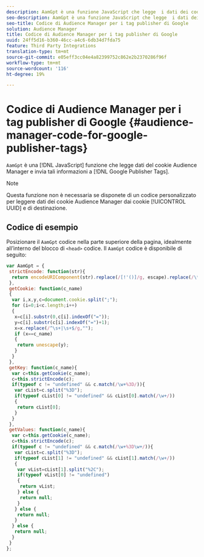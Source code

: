 ```yaml
---
description: AamGpt è una funzione JavaScript che legge  i dati dei cookie Audience Manager e invia tali informazioni ai tag di Google Publisher.
seo-description: AamGpt è una funzione JavaScript che legge  i dati dei cookie Audience Manager e invia tali informazioni ai tag di Google Publisher.
seo-title: Codice di Audience Manager per i tag publisher di Google
solution: Audience Manager
title: Codice di Audience Manager per i tag publisher di Google
uuid: 24ff5d16-b360-46cc-a4c6-6db34d7fda75
feature: Third Party Integrations
translation-type: tm+mt
source-git-commit: e05eff3cc04e4a82399752c862e2b2370286f96f
workflow-type: tm+mt
source-wordcount: '116'
ht-degree: 19%

---
```



# Codice di Audience Manager per i tag publisher di Google {#audience-manager-code-for-google-publisher-tags}

`AamGpt` è una [!DNL JavaScript] funzione che legge  dati del cookie Audience Manager e invia tali informazioni a [!DNL Google Publisher Tags].

>[!NOTE]
>
>Questa funzione non è necessaria se disponete di un codice personalizzato per leggere  dati dei cookie Audience Manager dai cookie [!UICONTROL UUID] e di destinazione.

## Codice di esempio

Posizionare il `AamGpt` codice nella parte superiore della pagina, idealmente all’interno del blocco di `<head>` codice. Il `AamGpt` codice è disponibile di seguito:

```js
var AamGpt = {  
 strictEncode: function(str){ 
  return encodeURIComponent(str).replace(/[!'()]/g, escape).replace(/\*/g, "%2A"); 
 }, 
 getCookie: function(c_name) 
 { 
  var i,x,y,c=document.cookie.split(";"); 
  for (i=0;i<c.length;i++) 
  { 
   x=c[i].substr(0,c[i].indexOf("=")); 
   y=c[i].substr(c[i].indexOf("=")+1); 
   x=x.replace(/^\s+|\s+$/g,""); 
   if (x==c_name) 
   { 
    return unescape(y); 
   } 
  } 
 }, 
 getKey: function(c_name){ 
  var c=this.getCookie(c_name); 
  c=this.strictEncode(c); 
  if(typeof c != "undefined" && c.match(/\w+%3D/)){ 
   var cList=c.split("%3D"); 
   if(typeof cList[0] != "undefined" && cList[0].match(/\w+/)) 
   { 
    return cList[0]; 
   } 
  }  
 }, 
 getValues: function(c_name){ 
  var c=this.getCookie(c_name); 
  c=this.strictEncode(c); 
  if(typeof c != "undefined" && c.match(/\w+%3D\w+/)){ 
   var cList=c.split("%3D"); 
   if(typeof cList[1] != "undefined" && cList[1].match(/\w+/)) 
   { 
    var vList=cList[1].split("%2C"); 
    if(typeof vList[0] != "undefined") 
    { 
     return vList; 
    } else { 
     return null; 
    }    
   } else { 
    return null; 
   } 
  } else { 
   return null; 
  } 
 } 
};
```
